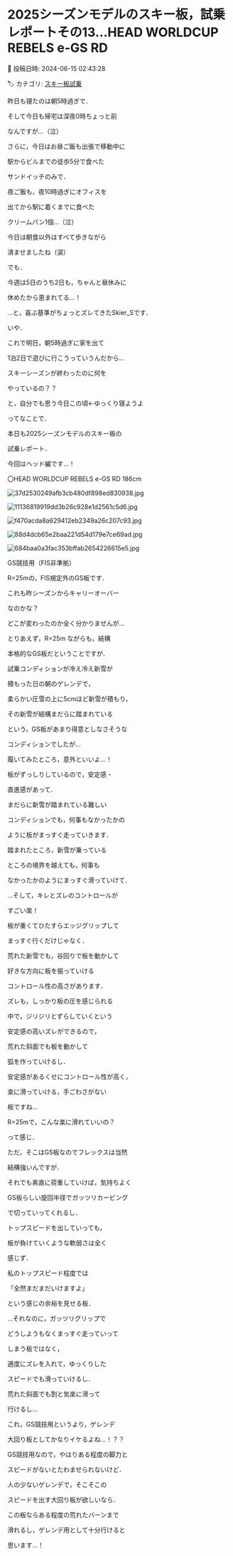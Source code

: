# 2025シーズンモデルのスキー板，試乗レポートその13…HEAD WORLDCUP REBELS e-GS RD

📅 投稿日時: 2024-06-15 02:43:28

🏷️ カテゴリ: [スキー板試乗](c0bd8048615710cee890e403a36cc9a2b.md)

昨日も寝たのは朝5時過ぎで．


そして今日も帰宅は深夜0時ちょっと前


なんですが…（泣）





さらに，今日はお昼ご飯も出張で移動中に


駅からビルまでの徒歩5分で食べた


サンドイッチのみで．


夜ご飯も，夜10時過ぎにオフィスを


出てから駅に着くまでに食べた


クリームパン1個…（泣）





今日は朝食以外はすべて歩きながら


済ませましたね（涙）





でも．


今週は5日のうち2日も，ちゃんと昼休みに


休めたから恵まれてる…！


…と，喜ぶ基準がちょっとズレてきたSkier_Sです．





いや．


これで明日，朝5時過ぎに家を出て


1泊2日で遊びに行こうっていうんだから…


スキーシーズンが終わったのに何を


やっているの？？


と，自分でも思う今日この頃←ゆっくり寝ようよ





ってなことで．


本日も2025シーズンモデルのスキー板の


試乗レポート．


今回はヘッド編です…！[]()








〇HEAD WORLDCUP REBELS e-GS RD 186cm







![37d2530249afb3cb480df898ed830938.jpg](images/37d2530249afb3cb480df898ed830938.jpg)









![11136819919dd3b26c928e1d2561c5d6.jpg](images/11136819919dd3b26c928e1d2561c5d6.jpg)









![f470acda8a629412eb2349a26c207c93.jpg](images/f470acda8a629412eb2349a26c207c93.jpg)









![88d4dcb65e2baa221d54d179e7ce69ad.jpg](images/88d4dcb65e2baa221d54d179e7ce69ad.jpg)









![684baa0a3fac353bffab2654226615e5.jpg](images/684baa0a3fac353bffab2654226615e5.jpg)







GS競技用（FIS非準拠）





R=25mの，FIS規定外のGS板です．


これも昨シーズンからキャリーオーバー


なのかな？


どこが変わったのか全く分かりませんが…





とりあえず，R=25m ながらも，結構


本格的なGS板だということですが．





試乗コンディションが冷え冷え新雪が


積もった日の朝のゲレンデで，


柔らかい圧雪の上に5cmほど新雪が積もり，


その新雪が結構まだらに踏まれている


という，GS板があまり得意としなさそうな


コンディションでしたが…





履いてみたところ，意外といいよ…！


板がずっしりしているので，安定感・


直進感があって．


まだらに新雪が踏まれている難しい


コンディションでも，何事もなかったかの


ように板がまっすぐ走っていきます．


踏まれたところ，新雪が乗っている


ところの境界を越えても，何事も


なかったかのようにまっすぐ滑っていけて．





…そして，キレとズレのコントロールが


すごい楽！


板が重くてひたすらエッジグリップして


まっすぐ行くだけじゃなく．


荒れた新雪でも，谷回りで板を動かして


好きな方向に板を振っていける


コントロール性の高さがあります．





ズレも，しっかり板の圧を感じられる


中で，ジリジリとずらしていくという


安定感の高いズレができるので，


荒れた斜面でも板を動かして


弧を作っていけるし．


安定感があるくせにコントロール性が高く，


楽に滑っていける，手ごわさがない


板ですね…


R=25mで，こんな楽に滑れていいの？


って感じ．





ただ，そこはGS板なのでフレックスは当然


結構強いんですが．


それでも素直に荷重していけば，気持ちよく


GS板らしい旋回半径でガッツリカービング


で切っていってくれるし．


トップスピードを出していっても，


板が負けていくような軟弱さは全く


感じず．


私のトップスピード程度では


「全然まだまだいけますよ」


という感じの余裕を見せる板．





…それなのに，ガッツリグリップで


どうしようもなくまっすぐ走っていって


しまう板ではなく，


適度にズレを入れて，ゆっくりした


スピードでも滑っていけるし．


荒れた斜面でも割と気楽に滑って


行けるし…


これ，GS競技用というより，ゲレンデ


大回り板としてかなりイケるよね…！？？





GS競技用なので，やはりある程度の脚力と


スピードがないとたわませられないけど．





人の少ないゲレンデで，そこそこの


スピードを出す大回り板が欲しいなら．


この板ならある程度の荒れたバーンまで


滑れるし，ゲレンデ用として十分行けると


思います…！

